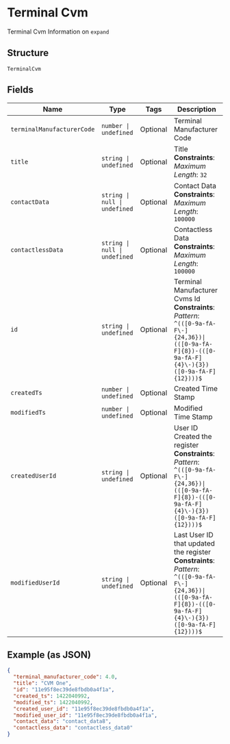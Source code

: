 
# Terminal Cvm

Terminal Cvm Information on `expand`

## Structure

`TerminalCvm`

## Fields

| Name | Type | Tags | Description |
|  --- | --- | --- | --- |
| `terminalManufacturerCode` | `number \| undefined` | Optional | Terminal Manufacturer Code |
| `title` | `string \| undefined` | Optional | Title<br>**Constraints**: *Maximum Length*: `32` |
| `contactData` | `string \| null \| undefined` | Optional | Contact Data<br>**Constraints**: *Maximum Length*: `100000` |
| `contactlessData` | `string \| null \| undefined` | Optional | Contactless Data<br>**Constraints**: *Maximum Length*: `100000` |
| `id` | `string \| undefined` | Optional | Terminal Manufacturer Cvms Id<br>**Constraints**: *Pattern*: `^(([0-9a-fA-F\-]{24,36})\|(([0-9a-fA-F]{8})-(([0-9a-fA-F]{4}\-){3})([0-9a-fA-F]{12})))$` |
| `createdTs` | `number \| undefined` | Optional | Created Time Stamp |
| `modifiedTs` | `number \| undefined` | Optional | Modified Time Stamp |
| `createdUserId` | `string \| undefined` | Optional | User ID Created the register<br>**Constraints**: *Pattern*: `^(([0-9a-fA-F\-]{24,36})\|(([0-9a-fA-F]{8})-(([0-9a-fA-F]{4}\-){3})([0-9a-fA-F]{12})))$` |
| `modifiedUserId` | `string \| undefined` | Optional | Last User ID that updated the register<br>**Constraints**: *Pattern*: `^(([0-9a-fA-F\-]{24,36})\|(([0-9a-fA-F]{8})-(([0-9a-fA-F]{4}\-){3})([0-9a-fA-F]{12})))$` |

## Example (as JSON)

```json
{
  "terminal_manufacturer_code": 4.0,
  "title": "CVM One",
  "id": "11e95f8ec39de8fbdb0a4f1a",
  "created_ts": 1422040992,
  "modified_ts": 1422040992,
  "created_user_id": "11e95f8ec39de8fbdb0a4f1a",
  "modified_user_id": "11e95f8ec39de8fbdb0a4f1a",
  "contact_data": "contact_data8",
  "contactless_data": "contactless_data0"
}
```


